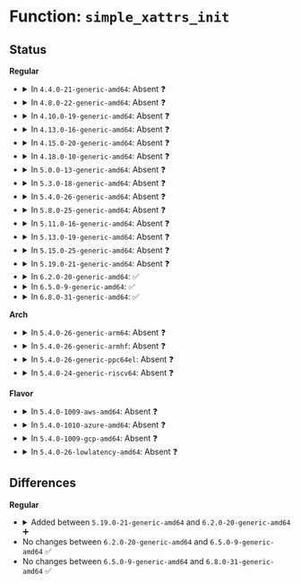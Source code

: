 # Function: <code>simple_xattrs_init</code>

## Status
<b>Regular</b>
<ul>
<li>
<details>
<summary>In <code>4.4.0-21-generic-amd64</code>: Absent ❓</summary>

```json
{
  "name": "simple_xattrs_init",
  "collision_type": "Static Duplication",
  "inline_type": "Full",
  "funcs": [
    {
      "addr": 18446744071580578540,
      "name": "simple_xattrs_init",
      "external": false,
      "loc": "include/linux/xattr.h:74",
      "file": "mm/shmem.c",
      "inline": "declared, inlined",
      "caller_inline": [
        "mm/shmem.c:shmem_get_inode"
      ],
      "caller_func": []
    },
    {
      "addr": 18446744071581502536,
      "name": "simple_xattrs_init",
      "external": false,
      "loc": "include/linux/xattr.h:74",
      "file": "fs/kernfs/inode.c",
      "inline": "declared, inlined",
      "caller_inline": [],
      "caller_func": []
    }
  ],
  "symbols": []
}
```
</details>
</li>
<li>
<details>
<summary>In <code>4.8.0-22-generic-amd64</code>: Absent ❓</summary>

```json
{
  "name": "simple_xattrs_init",
  "collision_type": "Static Duplication",
  "inline_type": "Full",
  "funcs": [
    {
      "addr": 18446744071580670058,
      "name": "simple_xattrs_init",
      "external": false,
      "loc": "include/linux/xattr.h:84",
      "file": "mm/shmem.c",
      "inline": "declared, inlined",
      "caller_inline": [
        "mm/shmem.c:shmem_get_inode"
      ],
      "caller_func": []
    },
    {
      "addr": 18446744071581688132,
      "name": "simple_xattrs_init",
      "external": false,
      "loc": "include/linux/xattr.h:84",
      "file": "fs/kernfs/inode.c",
      "inline": "declared, inlined",
      "caller_inline": [],
      "caller_func": []
    }
  ],
  "symbols": []
}
```
</details>
</li>
<li>
<details>
<summary>In <code>4.10.0-19-generic-amd64</code>: Absent ❓</summary>

```json
{
  "name": "simple_xattrs_init",
  "collision_type": "Static Duplication",
  "inline_type": "Full",
  "funcs": [
    {
      "addr": 18446744071580737372,
      "name": "simple_xattrs_init",
      "external": false,
      "loc": "include/linux/xattr.h:83",
      "file": "mm/shmem.c",
      "inline": "declared, inlined",
      "caller_inline": [
        "mm/shmem.c:shmem_get_inode"
      ],
      "caller_func": []
    },
    {
      "addr": 18446744071581776340,
      "name": "simple_xattrs_init",
      "external": false,
      "loc": "include/linux/xattr.h:83",
      "file": "fs/kernfs/inode.c",
      "inline": "declared, inlined",
      "caller_inline": [],
      "caller_func": []
    }
  ],
  "symbols": []
}
```
</details>
</li>
<li>
<details>
<summary>In <code>4.13.0-16-generic-amd64</code>: Absent ❓</summary>

```json
{
  "name": "simple_xattrs_init",
  "collision_type": "Static Duplication",
  "inline_type": "Full",
  "funcs": [
    {
      "addr": 18446744071580774287,
      "name": "simple_xattrs_init",
      "external": false,
      "loc": "include/linux/xattr.h:83",
      "file": "mm/shmem.c",
      "inline": "declared, inlined",
      "caller_inline": [
        "mm/shmem.c:shmem_get_inode"
      ],
      "caller_func": []
    },
    {
      "addr": 18446744071581830683,
      "name": "simple_xattrs_init",
      "external": false,
      "loc": "include/linux/xattr.h:83",
      "file": "fs/kernfs/inode.c",
      "inline": "declared, inlined",
      "caller_inline": [],
      "caller_func": []
    }
  ],
  "symbols": []
}
```
</details>
</li>
<li>
<details>
<summary>In <code>4.15.0-20-generic-amd64</code>: Absent ❓</summary>

```json
{
  "name": "simple_xattrs_init",
  "collision_type": "Static Duplication",
  "inline_type": "Full",
  "funcs": [
    {
      "addr": 18446744071580864430,
      "name": "simple_xattrs_init",
      "external": false,
      "loc": "include/linux/xattr.h:84",
      "file": "mm/shmem.c",
      "inline": "declared, inlined",
      "caller_inline": [
        "mm/shmem.c:shmem_get_inode"
      ],
      "caller_func": []
    },
    {
      "addr": 18446744071581980283,
      "name": "simple_xattrs_init",
      "external": false,
      "loc": "include/linux/xattr.h:84",
      "file": "fs/kernfs/inode.c",
      "inline": "declared, inlined",
      "caller_inline": [],
      "caller_func": []
    }
  ],
  "symbols": []
}
```
</details>
</li>
<li>
<details>
<summary>In <code>4.18.0-10-generic-amd64</code>: Absent ❓</summary>

```json
{
  "name": "simple_xattrs_init",
  "collision_type": "Static Duplication",
  "inline_type": "Full",
  "funcs": [
    {
      "addr": 18446744071581007032,
      "name": "simple_xattrs_init",
      "external": false,
      "loc": "include/linux/xattr.h:83",
      "file": "mm/shmem.c",
      "inline": "declared, inlined",
      "caller_inline": [
        "mm/shmem.c:shmem_get_inode"
      ],
      "caller_func": []
    },
    {
      "addr": 18446744071582167767,
      "name": "simple_xattrs_init",
      "external": false,
      "loc": "include/linux/xattr.h:83",
      "file": "fs/kernfs/inode.c",
      "inline": "declared, inlined",
      "caller_inline": [],
      "caller_func": []
    }
  ],
  "symbols": []
}
```
</details>
</li>
<li>
<details>
<summary>In <code>5.0.0-13-generic-amd64</code>: Absent ❓</summary>

```json
{
  "name": "simple_xattrs_init",
  "collision_type": "Static Duplication",
  "inline_type": "Full",
  "funcs": [
    {
      "addr": 18446744071581094024,
      "name": "simple_xattrs_init",
      "external": false,
      "loc": "include/linux/xattr.h:83",
      "file": "mm/shmem.c",
      "inline": "declared, inlined",
      "caller_inline": [
        "mm/shmem.c:shmem_get_inode"
      ],
      "caller_func": []
    },
    {
      "addr": 18446744071582262439,
      "name": "simple_xattrs_init",
      "external": false,
      "loc": "include/linux/xattr.h:83",
      "file": "fs/kernfs/inode.c",
      "inline": "declared, inlined",
      "caller_inline": [],
      "caller_func": []
    }
  ],
  "symbols": []
}
```
</details>
</li>
<li>
<details>
<summary>In <code>5.3.0-18-generic-amd64</code>: Absent ❓</summary>

```json
{
  "name": "simple_xattrs_init",
  "collision_type": "Static Duplication",
  "inline_type": "Full",
  "funcs": [
    {
      "addr": 18446744071581147744,
      "name": "simple_xattrs_init",
      "external": false,
      "loc": "include/linux/xattr.h:83",
      "file": "mm/shmem.c",
      "inline": "declared, inlined",
      "caller_inline": [
        "mm/shmem.c:shmem_get_inode"
      ],
      "caller_func": []
    },
    {
      "addr": 18446744071582427112,
      "name": "simple_xattrs_init",
      "external": false,
      "loc": "include/linux/xattr.h:83",
      "file": "fs/kernfs/inode.c",
      "inline": "declared, inlined",
      "caller_inline": [],
      "caller_func": []
    }
  ],
  "symbols": []
}
```
</details>
</li>
<li>
<details>
<summary>In <code>5.4.0-26-generic-amd64</code>: Absent ❓</summary>

```json
{
  "name": "simple_xattrs_init",
  "collision_type": "Static Duplication",
  "inline_type": "Full",
  "funcs": [
    {
      "addr": 18446744071581205648,
      "name": "simple_xattrs_init",
      "external": false,
      "loc": "include/linux/xattr.h:83",
      "file": "mm/shmem.c",
      "inline": "declared, inlined",
      "caller_inline": [
        "mm/shmem.c:shmem_get_inode"
      ],
      "caller_func": []
    },
    {
      "addr": 18446744071582525896,
      "name": "simple_xattrs_init",
      "external": false,
      "loc": "include/linux/xattr.h:83",
      "file": "fs/kernfs/inode.c",
      "inline": "declared, inlined",
      "caller_inline": [],
      "caller_func": []
    }
  ],
  "symbols": []
}
```
</details>
</li>
<li>
<details>
<summary>In <code>5.8.0-25-generic-amd64</code>: Absent ❓</summary>

```json
{
  "name": "simple_xattrs_init",
  "collision_type": "Static Duplication",
  "inline_type": "Full",
  "funcs": [
    {
      "addr": 18446744071581406153,
      "name": "simple_xattrs_init",
      "external": false,
      "loc": "include/linux/xattr.h:86",
      "file": "mm/shmem.c",
      "inline": "declared, inlined",
      "caller_inline": [
        "mm/shmem.c:shmem_get_inode"
      ],
      "caller_func": []
    },
    {
      "addr": 18446744071582830830,
      "name": "simple_xattrs_init",
      "external": false,
      "loc": "include/linux/xattr.h:86",
      "file": "fs/kernfs/inode.c",
      "inline": "declared, inlined",
      "caller_inline": [],
      "caller_func": []
    }
  ],
  "symbols": []
}
```
</details>
</li>
<li>
<details>
<summary>In <code>5.11.0-16-generic-amd64</code>: Absent ❓</summary>

```json
{
  "name": "simple_xattrs_init",
  "collision_type": "Static Duplication",
  "inline_type": "Full",
  "funcs": [
    {
      "addr": 18446744071581434867,
      "name": "simple_xattrs_init",
      "external": false,
      "loc": "include/linux/xattr.h:88",
      "file": "mm/shmem.c",
      "inline": "declared, inlined",
      "caller_inline": [
        "mm/shmem.c:shmem_get_inode"
      ],
      "caller_func": []
    },
    {
      "addr": 18446744071582903582,
      "name": "simple_xattrs_init",
      "external": false,
      "loc": "include/linux/xattr.h:88",
      "file": "fs/kernfs/inode.c",
      "inline": "declared, inlined",
      "caller_inline": [],
      "caller_func": []
    }
  ],
  "symbols": []
}
```
</details>
</li>
<li>
<details>
<summary>In <code>5.13.0-19-generic-amd64</code>: Absent ❓</summary>

```json
{
  "name": "simple_xattrs_init",
  "collision_type": "Static Duplication",
  "inline_type": "Full",
  "funcs": [
    {
      "addr": 18446744071581455226,
      "name": "simple_xattrs_init",
      "external": false,
      "loc": "include/linux/xattr.h:98",
      "file": "mm/shmem.c",
      "inline": "declared, inlined",
      "caller_inline": [
        "mm/shmem.c:shmem_get_inode"
      ],
      "caller_func": []
    },
    {
      "addr": 18446744071582931518,
      "name": "simple_xattrs_init",
      "external": false,
      "loc": "include/linux/xattr.h:98",
      "file": "fs/kernfs/inode.c",
      "inline": "declared, inlined",
      "caller_inline": [],
      "caller_func": []
    }
  ],
  "symbols": []
}
```
</details>
</li>
<li>
<details>
<summary>In <code>5.15.0-25-generic-amd64</code>: Absent ❓</summary>

```json
{
  "name": "simple_xattrs_init",
  "collision_type": "Static Duplication",
  "inline_type": "Full",
  "funcs": [
    {
      "addr": 18446744071581709562,
      "name": "simple_xattrs_init",
      "external": false,
      "loc": "include/linux/xattr.h:98",
      "file": "mm/shmem.c",
      "inline": "declared, inlined",
      "caller_inline": [
        "mm/shmem.c:shmem_get_inode"
      ],
      "caller_func": []
    },
    {
      "addr": 18446744071583266318,
      "name": "simple_xattrs_init",
      "external": false,
      "loc": "include/linux/xattr.h:98",
      "file": "fs/kernfs/inode.c",
      "inline": "declared, inlined",
      "caller_inline": [],
      "caller_func": []
    }
  ],
  "symbols": []
}
```
</details>
</li>
<li>
<details>
<summary>In <code>5.19.0-21-generic-amd64</code>: Absent ❓</summary>

```json
{
  "name": "simple_xattrs_init",
  "collision_type": "Static Duplication",
  "inline_type": "Full",
  "funcs": [
    {
      "addr": 18446744071582081104,
      "name": "simple_xattrs_init",
      "external": false,
      "loc": "include/linux/xattr.h:98",
      "file": "mm/shmem.c",
      "inline": "declared, inlined",
      "caller_inline": [
        "mm/shmem.c:shmem_get_inode"
      ],
      "caller_func": []
    },
    {
      "addr": 18446744071583769224,
      "name": "simple_xattrs_init",
      "external": false,
      "loc": "include/linux/xattr.h:98",
      "file": "fs/kernfs/inode.c",
      "inline": "declared, inlined",
      "caller_inline": [],
      "caller_func": []
    }
  ],
  "symbols": []
}
```
</details>
</li>
<li>
<details>
<summary>In <code>6.2.0-20-generic-amd64</code>: ✅</summary>

```c
void simple_xattrs_init(struct simple_xattrs * xattrs)
```

```json
{
  "name": "simple_xattrs_init",
  "collision_type": "Unique Global",
  "inline_type": "No",
  "funcs": [
    {
      "addr": 18446744071583790768,
      "name": "simple_xattrs_init",
      "external": true,
      "loc": "fs/xattr.c:1387",
      "file": "fs/xattr.c",
      "inline": "seen, unknown",
      "caller_inline": [],
      "caller_func": [
        "mm/shmem.c:shmem_get_inode"
      ]
    }
  ],
  "symbols": [
    {
      "addr": 18446744071583790768,
      "name": "simple_xattrs_init",
      "section": ".text",
      "bind": "STB_GLOBAL",
      "size": 32
    }
  ]
}
```
</details>
</li>
<li>
<details>
<summary>In <code>6.5.0-9-generic-amd64</code>: ✅</summary>

```c
void simple_xattrs_init(struct simple_xattrs * xattrs)
```

```json
{
  "name": "simple_xattrs_init",
  "collision_type": "Unique Global",
  "inline_type": "No",
  "funcs": [
    {
      "addr": 18446744071584007424,
      "name": "simple_xattrs_init",
      "external": true,
      "loc": "fs/xattr.c:1364",
      "file": "fs/xattr.c",
      "inline": "seen, unknown",
      "caller_inline": [],
      "caller_func": [
        "mm/shmem.c:shmem_get_inode"
      ]
    }
  ],
  "symbols": [
    {
      "addr": 18446744071584007424,
      "name": "simple_xattrs_init",
      "section": ".text",
      "bind": "STB_GLOBAL",
      "size": 32
    }
  ]
}
```
</details>
</li>
<li>
<details>
<summary>In <code>6.8.0-31-generic-amd64</code>: ✅</summary>

```c
void simple_xattrs_init(struct simple_xattrs * xattrs)
```

```json
{
  "name": "simple_xattrs_init",
  "collision_type": "Unique Global",
  "inline_type": "No",
  "funcs": [
    {
      "addr": 18446744071584220128,
      "name": "simple_xattrs_init",
      "external": true,
      "loc": "fs/xattr.c:1377",
      "file": "fs/xattr.c",
      "inline": "seen, unknown",
      "caller_inline": [],
      "caller_func": [
        "mm/shmem.c:__shmem_get_inode"
      ]
    }
  ],
  "symbols": [
    {
      "addr": 18446744071584220128,
      "name": "simple_xattrs_init",
      "section": ".text",
      "bind": "STB_GLOBAL",
      "size": 32
    }
  ]
}
```
</details>
</li>
</ul>
<b>Arch</b>
<ul>
<li>
<details>
<summary>In <code>5.4.0-26-generic-arm64</code>: Absent ❓</summary>

```json
{
  "name": "simple_xattrs_init",
  "collision_type": "Static Duplication",
  "inline_type": "Full",
  "funcs": [
    {
      "addr": 18446603336492588712,
      "name": "simple_xattrs_init",
      "external": false,
      "loc": "include/linux/xattr.h:83",
      "file": "mm/shmem.c",
      "inline": "declared, inlined",
      "caller_inline": [
        "mm/shmem.c:shmem_get_inode"
      ],
      "caller_func": []
    },
    {
      "addr": 18446603336494157420,
      "name": "simple_xattrs_init",
      "external": false,
      "loc": "include/linux/xattr.h:83",
      "file": "fs/kernfs/inode.c",
      "inline": "declared, inlined",
      "caller_inline": [],
      "caller_func": []
    }
  ],
  "symbols": []
}
```
</details>
</li>
<li>
<details>
<summary>In <code>5.4.0-26-generic-armhf</code>: Absent ❓</summary>

```json
{
  "name": "simple_xattrs_init",
  "collision_type": "Static Duplication",
  "inline_type": "Full",
  "funcs": [
    {
      "addr": 3226440772,
      "name": "simple_xattrs_init",
      "external": false,
      "loc": "include/linux/xattr.h:83",
      "file": "mm/shmem.c",
      "inline": "declared, inlined",
      "caller_inline": [
        "mm/shmem.c:shmem_get_inode"
      ],
      "caller_func": []
    },
    {
      "addr": 3227598404,
      "name": "simple_xattrs_init",
      "external": false,
      "loc": "include/linux/xattr.h:83",
      "file": "fs/kernfs/inode.c",
      "inline": "declared, inlined",
      "caller_inline": [
        "fs/kernfs/inode.c:__kernfs_iattrs"
      ],
      "caller_func": []
    }
  ],
  "symbols": []
}
```
</details>
</li>
<li>
<details>
<summary>In <code>5.4.0-26-generic-ppc64el</code>: Absent ❓</summary>

```json
{
  "name": "simple_xattrs_init",
  "collision_type": "Static Duplication",
  "inline_type": "Full",
  "funcs": [
    {
      "addr": 13835058055285896672,
      "name": "simple_xattrs_init",
      "external": false,
      "loc": "include/linux/xattr.h:83",
      "file": "mm/shmem.c",
      "inline": "declared, inlined",
      "caller_inline": [
        "mm/shmem.c:shmem_get_inode"
      ],
      "caller_func": []
    },
    {
      "addr": 13835058055287837396,
      "name": "simple_xattrs_init",
      "external": false,
      "loc": "include/linux/xattr.h:83",
      "file": "fs/kernfs/inode.c",
      "inline": "declared, inlined",
      "caller_inline": [],
      "caller_func": []
    }
  ],
  "symbols": []
}
```
</details>
</li>
<li>
<details>
<summary>In <code>5.4.0-24-generic-riscv64</code>: Absent ❓</summary>

```json
{
  "name": "simple_xattrs_init",
  "collision_type": "Static Duplication",
  "inline_type": "Full",
  "funcs": [
    {
      "addr": 18446743936272624950,
      "name": "simple_xattrs_init",
      "external": false,
      "loc": "include/linux/xattr.h:83",
      "file": "mm/shmem.c",
      "inline": "declared, inlined",
      "caller_inline": [
        "mm/shmem.c:shmem_get_inode"
      ],
      "caller_func": []
    },
    {
      "addr": 18446743936273628534,
      "name": "simple_xattrs_init",
      "external": false,
      "loc": "include/linux/xattr.h:83",
      "file": "fs/kernfs/inode.c",
      "inline": "declared, inlined",
      "caller_inline": [],
      "caller_func": []
    }
  ],
  "symbols": []
}
```
</details>
</li>
</ul>
<b>Flavor</b>
<ul>
<li>
<details>
<summary>In <code>5.4.0-1009-aws-amd64</code>: Absent ❓</summary>

```json
{
  "name": "simple_xattrs_init",
  "collision_type": "Static Duplication",
  "inline_type": "Full",
  "funcs": [
    {
      "addr": 18446744071581174496,
      "name": "simple_xattrs_init",
      "external": false,
      "loc": "include/linux/xattr.h:83",
      "file": "mm/shmem.c",
      "inline": "declared, inlined",
      "caller_inline": [
        "mm/shmem.c:shmem_get_inode"
      ],
      "caller_func": []
    },
    {
      "addr": 18446744071582494632,
      "name": "simple_xattrs_init",
      "external": false,
      "loc": "include/linux/xattr.h:83",
      "file": "fs/kernfs/inode.c",
      "inline": "declared, inlined",
      "caller_inline": [],
      "caller_func": []
    }
  ],
  "symbols": []
}
```
</details>
</li>
<li>
<details>
<summary>In <code>5.4.0-1010-azure-amd64</code>: Absent ❓</summary>

```json
{
  "name": "simple_xattrs_init",
  "collision_type": "Static Duplication",
  "inline_type": "Full",
  "funcs": [
    {
      "addr": 18446744071581121312,
      "name": "simple_xattrs_init",
      "external": false,
      "loc": "include/linux/xattr.h:83",
      "file": "mm/shmem.c",
      "inline": "declared, inlined",
      "caller_inline": [
        "mm/shmem.c:shmem_get_inode"
      ],
      "caller_func": []
    },
    {
      "addr": 18446744071582431864,
      "name": "simple_xattrs_init",
      "external": false,
      "loc": "include/linux/xattr.h:83",
      "file": "fs/kernfs/inode.c",
      "inline": "declared, inlined",
      "caller_inline": [],
      "caller_func": []
    }
  ],
  "symbols": []
}
```
</details>
</li>
<li>
<details>
<summary>In <code>5.4.0-1009-gcp-amd64</code>: Absent ❓</summary>

```json
{
  "name": "simple_xattrs_init",
  "collision_type": "Static Duplication",
  "inline_type": "Full",
  "funcs": [
    {
      "addr": 18446744071581165696,
      "name": "simple_xattrs_init",
      "external": false,
      "loc": "include/linux/xattr.h:83",
      "file": "mm/shmem.c",
      "inline": "declared, inlined",
      "caller_inline": [
        "mm/shmem.c:shmem_get_inode"
      ],
      "caller_func": []
    },
    {
      "addr": 18446744071582485112,
      "name": "simple_xattrs_init",
      "external": false,
      "loc": "include/linux/xattr.h:83",
      "file": "fs/kernfs/inode.c",
      "inline": "declared, inlined",
      "caller_inline": [],
      "caller_func": []
    }
  ],
  "symbols": []
}
```
</details>
</li>
<li>
<details>
<summary>In <code>5.4.0-26-lowlatency-amd64</code>: Absent ❓</summary>

```json
{
  "name": "simple_xattrs_init",
  "collision_type": "Static Duplication",
  "inline_type": "Full",
  "funcs": [
    {
      "addr": 18446744071581219760,
      "name": "simple_xattrs_init",
      "external": false,
      "loc": "include/linux/xattr.h:83",
      "file": "mm/shmem.c",
      "inline": "declared, inlined",
      "caller_inline": [
        "mm/shmem.c:shmem_get_inode"
      ],
      "caller_func": []
    },
    {
      "addr": 18446744071582565672,
      "name": "simple_xattrs_init",
      "external": false,
      "loc": "include/linux/xattr.h:83",
      "file": "fs/kernfs/inode.c",
      "inline": "declared, inlined",
      "caller_inline": [],
      "caller_func": []
    }
  ],
  "symbols": []
}
```
</details>
</li>
</ul>

## Differences
<b>Regular</b>
<ul>
<li>
<details>
<summary>Added between <code>5.19.0-21-generic-amd64</code> and <code>6.2.0-20-generic-amd64</code> ➕</summary>

```c
void simple_xattrs_init(struct simple_xattrs * xattrs)
```
</details>
</li>
<li>
No changes between <code>6.2.0-20-generic-amd64</code> and <code>6.5.0-9-generic-amd64</code> ✅
</li>
<li>
No changes between <code>6.5.0-9-generic-amd64</code> and <code>6.8.0-31-generic-amd64</code> ✅
</li>
</ul>
